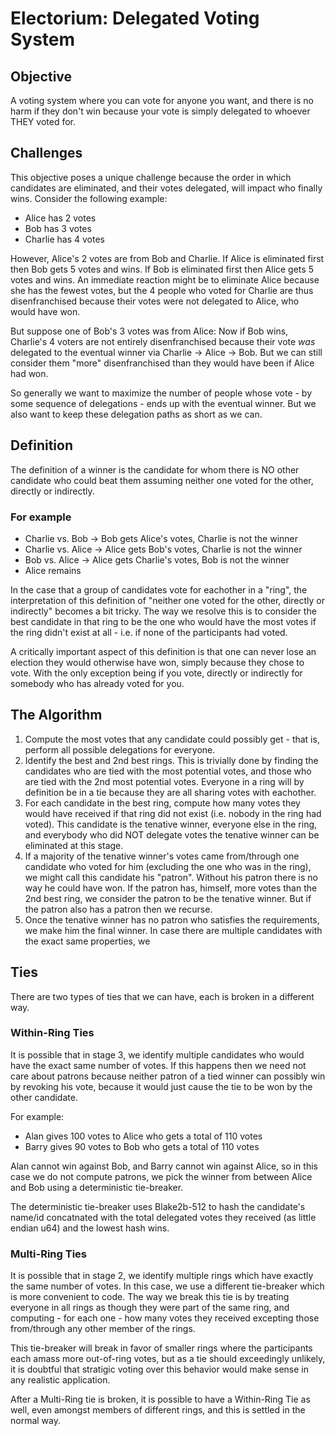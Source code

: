 # Electorium: Delegated Voting System

## Objective
A voting system where you can vote for anyone you want, and there is no harm if they
don't win because your vote is simply delegated to whoever THEY voted for.

## Challenges
This objective poses a unique challenge because the order in which candidates are
eliminated, and their votes delegated, will impact who finally wins. Consider the
following example:

* Alice has 2 votes
* Bob has 3 votes
* Charlie has 4 votes

However, Alice's 2 votes are from Bob and Charlie.
If Alice is eliminated first then Bob gets 5 votes and wins. If Bob is eliminated
first then Alice gets 5 votes and wins. An immediate reaction might be to eliminate
Alice because she has the fewest votes, but the 4 people who voted for Charlie are
thus disenfranchised because their votes were not delegated to Alice, who would have
won.

But suppose one of Bob's 3 votes was from Alice: Now if Bob wins, Charlie's 4 voters
are not entirely disenfranchised because their vote *was* delegated to the eventual
winner via Charlie -> Alice -> Bob. But we can still consider them "more"
disenfranchised than they would have been if Alice had won.

So generally we want to maximize the number of people whose vote - by some sequence of
delegations - ends up with the eventual winner. But we also want to keep these
delegation paths as short as we can.

## Definition
The definition of a winner is the candidate for whom there is NO other candidate who
could beat them assuming neither one voted for the other, directly or indirectly.

### For example
* Charlie vs. Bob -> Bob gets Alice's votes, Charlie is not the winner
* Charlie vs. Alice -> Alice gets Bob's votes, Charlie is not the winner
* Bob vs. Alice -> Alice gets Charlie's votes, Bob is not the winner
* Alice remains

In the case that a group of candidates vote for eachother in a "ring", the
interpretation of this definition of "neither one voted for the other, directly or
indirectly" becomes a bit tricky. The way we resolve this is to consider the best
candidate in that ring to be the one who would have the most votes if the ring didn't
exist at all - i.e. if none of the participants had voted.

A critically important aspect of this definition is that one can never lose an
election they would otherwise have won, simply because they chose to vote. With the
only exception being if you vote, directly or indirectly for somebody who has already
voted for you.

## The Algorithm
1. Compute the most votes that any candidate could possibly get - that is, perform
    all possible delegations for everyone.
2. Identify the best and 2nd best rings. This is trivially done by finding the
    candidates who are tied with the most potential votes, and those who are tied with
    the 2nd most potential votes. Everyone in a ring will by definition be in a tie
    because they are all sharing votes with eachother.
3. For each candidate in the best ring, compute how many votes they would have
    received if that ring did not exist (i.e. nobody in the ring had voted).
    This candidate is the tenative winner, everyone else in the ring, and everybody
    who did NOT delegate votes the tenative winner can be eliminated at this stage.
4. If a majority of the tenative winner's votes came from/through one candidate
    who voted for him (excluding the one who was in the ring), we might call this
    candidate his "patron". Without his patron there is no way he could have won.
    If the patron has, himself, more votes than the 2nd best ring, we consider the
    patron to be the tenative winner. But if the patron also has a patron then we
    recurse.
5. Once the tenative winner has no patron who satisfies the requirements, we make him
    the final winner. In case there are multiple candidates with the exact same
    properties, we 

## Ties

There are two types of ties that we can have, each is broken in a different way.

### Within-Ring Ties

It is possible that in stage 3, we identify multiple candidates who would have the
exact same number of votes. If this happens then we need not care about patrons
because neither patron of a tied winner can possibly win by revoking his vote,
because it would just cause the tie to be won by the other candidate.

For example:
* Alan gives 100 votes to Alice who gets a total of 110 votes
* Barry gives 90 votes to Bob who gets a total of 110 votes

Alan cannot win against Bob, and Barry cannot win against Alice, so in this case we
do not compute patrons, we pick the winner from between Alice and Bob using a
deterministic tie-breaker.

The deterministic tie-breaker uses Blake2b-512 to hash the candidate's name/id
concatnated with the total delegated votes they received (as little endian u64) and
the lowest hash wins.

### Multi-Ring Ties
It is possible that in stage 2, we identify multiple rings which have exactly the same
number of votes. In this case, we use a different tie-breaker which is more convenient
to code. The way we break this tie is by treating everyone in all rings as though they
were part of the same ring, and computing - for each one - how many votes they received
excepting those from/through any other member of the rings.

This tie-breaker will break in favor of smaller rings where the participants each amass
more out-of-ring votes, but as a tie should exceedingly unlikely, it is doubtful that
stratigic voting over this behavior would make sense in any realistic application.

After a Multi-Ring tie is broken, it is possible to have a Within-Ring Tie as well,
even amongst members of different rings, and this is settled in the normal way.


